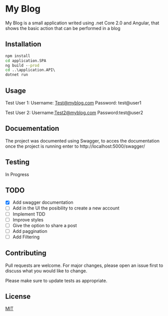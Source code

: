 # My Blog

My Blog is a small application writed using .net Core 2.0 and Angular, that shows the basic action that can be performed in a blog

## Installation

```cmd
npm install
cd application.SPA
ng build --prod
cd ..\application.API\
dotnet run
```

## Usage
Test User 1:
Username: Test@myblog.com
Password: test@user1

Test User 2:
Username:Test2@myblog.com
Password:test@user2


## Docuementation
The project was documented using Swagger, to acces the documentation once the project is running enter to http://localhost:5000/swagger/

## Testing
In Progress

## TODO

- [x] Add swagger documentation
- [ ] Add in the UI the posibility to create a new account
- [ ] Implement TDD
- [ ] Improve styles
- [ ] Give the option to share a post
- [ ] Add paggination
- [ ] Add Filtering

## Contributing
Pull requests are welcome. For major changes, please open an issue first to discuss what you would like to change.

Please make sure to update tests as appropriate.

## License
[MIT](https://choosealicense.com/licenses/mit/)
